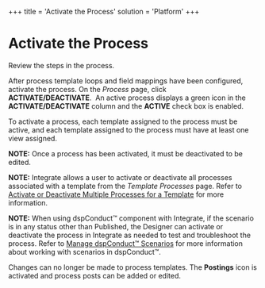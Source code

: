 +++
title = 'Activate the Process'
solution = 'Platform'
+++

# Activate the Process

<span id="Post Data Using UDF or Fixed Width Steps" class="popUpLink">Review
the steps in the process. </span>

After process template loops and field mappings have been configured,
activate the process. On the *Process* page, click
**ACTIVATE/DEACTIVATE**.  An active process displays a green icon in the
**ACTIVATE/DEACTIVATE** column and the **ACTIVE** check box is enabled.

To activate a process, each template assigned to the process must be
active, and each template assigned to the process must have at least one
view assigned.

**NOTE:** Once a process has been activated, it must be deactivated to
be edited.

**NOTE:** Integrate allows a user to activate or deactivate all
processes associated with a template from the *Template Processes* page.
Refer to [Activate or Deactivate Multiple Processes for a
Template](ActivateDeactivateMultProc.htm) for more information.

<span style="font-weight: bold;">NOTE:</span> When using dspConduct™
component with Integrate, if the scenario is in any status other than
Published, the Designer can activate or deactivate the process in
Integrate as needed to test and troubleshoot the process. Refer to
[Manage dspConduct™
Scenarios](../../../Master_Data_Mgmt/dspConduct/Use_Cases/Manage_Scenarios.htm)
for more information about working with scenarios in dspConduct™.

Changes can no longer be made to process templates. The **Postings**
icon is activated and process posts can be added or edited.
